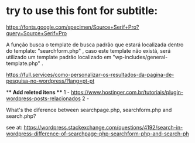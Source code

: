 # try to use this font for subtitle:

https://fonts.google.com/specimen/Source+Serif+Pro?query=Source+Serif+Pro

A função <?php get_search_form(); ?> busca o template de busca padrão que estará localizada
dentro do template: "searchform.php" , caso este template não existá, será utilizado um template padrão localizado em "wp-includes/general-template.php" .

https://full.services/como-personalizar-os-resultados-da-pagina-de-pesquisa-no-wordpress/?lang=pt-pt

\***\* Add releted itens \*\***
1 - https://www.hostinger.com.br/tutoriais/plugin-wordpress-posts-relacionados
2 -

What's the diference between searchpage.php, searchform.php and search.php?

see at: https://wordpress.stackexchange.com/questions/4192/search-in-wordpress-difference-of-searchpage-php-searchform-php-and-search-ph
